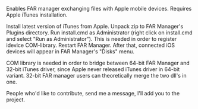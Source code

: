 Enables FAR manager exchanging files with Apple mobile devices.
Requires Apple iTunes installation.

Install latest version of iTunes from Apple.
Unpack zip to FAR Manager's Plugins directory.
Run install.cmd as Administrator (right click on install.cmd and select "Run as Administrator").
This is needed in order to register idevice COM-library.
Restart FAR Manager.
After that, connected iOS devices will appear in FAR Manager's "Disks" menu.

COM library is needed in order to bridge between 64-bit FAR Manager and 32-bit iTunes driver, since Apple never released iTunes driver in 64-bit variant.
32-bit FAR manager users can theoretically merge the two dll's in one.

People who'd like to contribute, send me a message, I'll add you to the project.
